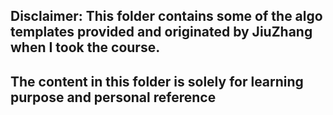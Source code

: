 ## Disclaimer: This folder contains some of the algo templates provided and originated by JiuZhang when I took the course. 
## The content in this folder is solely for learning purpose and personal reference
